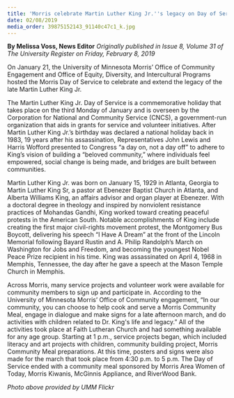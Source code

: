 ```yaml
---
title: 'Morris celebrate Martin Luther King Jr.''s legacy on Day of Service'
date: 02/08/2019
media_order: 39875152143_91140c47c1_k.jpg
---
```


**By Melissa Voss, News Editor** _Originally published in Issue 8, Volume 31 of The University Register on Friday, February 8, 2019_

On January 21, the University of Minnesota Morris’ Office of Community Engagement and Office of Equity, Diversity, and Intercultural Programs hosted the Morris Day of Service to celebrate and extend the legacy of the late Martin Luther King Jr.

The Martin Luther King Jr. Day of Service is a commemorative holiday that takes place on the third Monday of January and is overseen by the Corporation for National and Community Service (CNCS), a government-run organization that aids in grants for service and volunteer initiatives. After Martin Luther King Jr.’s birthday was declared a national holiday back in 1983, 19 years after his assassination, Representatives John Lewis and Harris Wofford presented to Congress “a day on, not a day off” to adhere to King’s vision of building a “beloved community,” where individuals feel empowered, social change is being made, and bridges are built between communities.  

Martin Luther King Jr. was born on January 15, 1929 in Atlanta, Georgia to Martin Luther King Sr, a pastor at Ebenezer Baptist Church in Atlanta, and Alberta Williams King, an affairs advisor and organ player at Ebenezer. With a doctoral degree in theology and inspired by nonviolent resistance practices of Mohandas Gandhi, King worked toward creating peaceful protests in the American South.  Notable accomplishments of King include creating the first major civil-rights movement protest, the Montgomery Bus Boycott, delivering his speech “I Have A Dream” at the front of the Lincoln Memorial following Bayard Rustin and A. Philip Randolph’s March on Washington for Jobs and Freedom, and becoming the youngest Nobel Peace Prize recipient in his time.  King was assassinated on April 4, 1968 in Memphis, Tennessee, the day after he gave a speech at the Mason Temple Church in Memphis.

Across Morris, many service projects and volunteer work were available for community members to sign up and participate in.  According to the University of Minnesota Morris’ Office of Community engagement, “In our community, you can choose to help cook and serve a Morris Community Meal, engage in dialogue and make signs for a late afternoon march, and do activities with children related to Dr. King's life and legacy.”  All of the activities took place at Faith Lutheran Church and had something available for any age group.  Starting at 1 p.m., service projects began, which included literacy and art projects with children, community building project, Morris Community Meal preparations.  At this time, posters and signs were also made for the march that took place from 4:30 p.m. to 5 p.m.  The Day of Service ended with a community meal sponsored by Morris Area Women of Today, Morris Kiwanis, McGinnis Appliance, and RiverWood Bank.

_Photo above provided by UMM Flickr_
